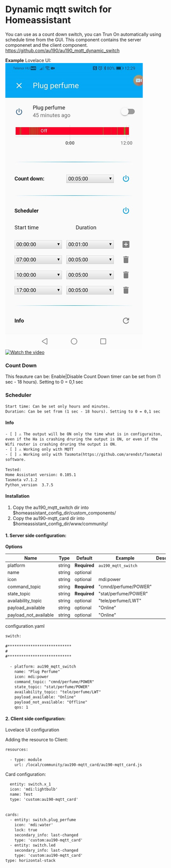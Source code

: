 # Dynamic mqtt switch for Homeassistant


You can use as a count down switch, you can Trun On automatically using schedule time from the GUI.
This component contains the server componenet and the client component.
https://github.com/au190/au190_mqtt_dynamic_switch


**Example**
Lovelace UI:<br />
<img src='https://raw.githubusercontent.com/au190/au190_mqtt_dynamic_switch/master/1.jpg'/>
[![Watch the video](https://img.youtube.com/vi/D6Lkr_acK_s/0.jpg)](https://www.youtube.com/watch?v=D6Lkr_acK_s "Watch the video")

### Count Down
This feauture can be: Enable|Disable
Count Down timer can be set from (1 sec - 18 hours). Setting to 0 = 0,1 sec



### Scheduler
```
Start time: Can be set only hours and minutes.
Duration: Can be set from (1 sec - 18 hours). Setting to 0 = 0,1 sec
```


#### Info
```
- [ ] ⚠️ The output will be ON only the time what is in configuraiton, even if the Ha is crashing druring the output is ON, or even if the Wifi router is crashing druring the output is ON.
- [ ] ⚠️ Working only with MQTT
- [ ] ⚠️ Working only with Tasmota(https://github.com/arendst/Tasmota) software.

Tested:
Home Assistant version: 0.105.1
Tasmota v7.1.2
Python_version	3.7.5
```


#### Installation
1.  Copy the au190_mqtt_switch dir into $homeassistant_config_dir/custom_components/ <br/>
2.  Copy the au190-mqtt_card dir into $homeassistant_config_dir/www/community/ <br/>


#### 1. Server side configuration:

**Options**

| Name | Type | Default | Example | Description
| ---- | ---- | ------- | ----------- | -----------
| platform | string | **Required** | `au190_mqtt_switch`
| name | string | optional | 
| icon | string | optional | mdi:power
| command_topic | string | **Required** | "cmnd/perfume/POWER"
| state_topic | string | **Required** | "stat/perfume/POWER"
| availability_topic | string | optional | "tele/perfume/LWT"
| payload_available | string | optional | "Online"
| payload_not_available | string | optional | "Online"


configuration.yaml

```
switch:

#****************************  
# 
#****************************

  - platform: au190_mqtt_switch
    name: "Plug Perfume"
    icon: mdi:power
    command_topic: "cmnd/perfume/POWER"
    state_topic: "stat/perfume/POWER"
    availability_topic: "tele/perfume/LWT"
    payload_available: "Online"
    payload_not_available: "Offline"
    qos: 1 

```


#### 2. Client side configuration:

Lovelace UI configuration


Adding the resource to Client:

```
resources:

  - type: module
    url: /local/community/au190-mqtt_card/au190-mqtt_card.js
```


Card configuration:

```
  entity: switch.x_1
  icon: 'mdi:lightbulb'
  name: Test
  type: 'custom:au190-mqtt_card'


cards:
  - entity: switch.plug_perfume
    icon: 'mdi:water'
    lock: true
    secondary_info: last-changed
    type: 'custom:au190-mqtt_card'
  - entity: switch.led
    secondary_info: last-changed
    type: 'custom:au190-mqtt_card'
type: horizontal-stack

```


